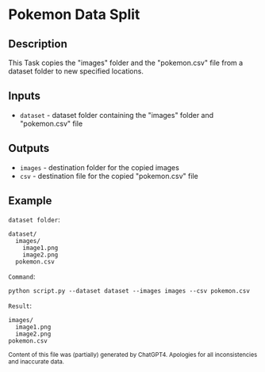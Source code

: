 # Pokemon Data Split
## Description
This Task copies the "images" folder and the "pokemon.csv" file from a dataset folder to new specified locations.

## Inputs
- `dataset` - dataset folder containing the "images" folder and "pokemon.csv" file

## Outputs
- `images` - destination folder for the copied images
- `csv` - destination file for the copied "pokemon.csv" file

## Example
`dataset folder`:
```
dataset/
  images/
    image1.png
    image2.png
  pokemon.csv
```

`Command`:
```shell
python script.py --dataset dataset --images images --csv pokemon.csv
```

`Result`:
```
images/
  image1.png
  image2.png
pokemon.csv
```

<sub>Content of this file was (partially) generated by ChatGPT4. Apologies for all inconsistencies and inaccurate data.</sub>